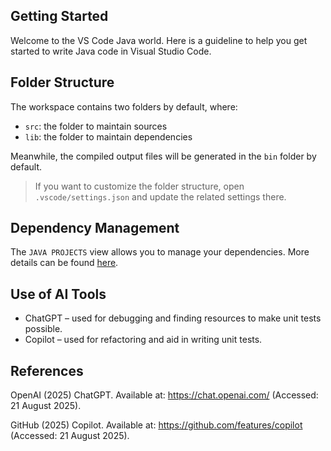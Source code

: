 ## Getting Started

Welcome to the VS Code Java world. Here is a guideline to help you get started to write Java code in Visual Studio Code.

## Folder Structure

The workspace contains two folders by default, where:

- `src`: the folder to maintain sources
- `lib`: the folder to maintain dependencies

Meanwhile, the compiled output files will be generated in the `bin` folder by default.

> If you want to customize the folder structure, open `.vscode/settings.json` and update the related settings there.

## Dependency Management

The `JAVA PROJECTS` view allows you to manage your dependencies. More details can be found [here](https://github.com/microsoft/vscode-java-dependency#manage-dependencies).

## Use of AI Tools

- ChatGPT – used for debugging and finding resources to make unit tests possible.
- Copilot – used for refactoring and aid in writing unit tests.

## References

OpenAI (2025) ChatGPT. Available at: https://chat.openai.com/ (Accessed: 21 August 2025).

GitHub (2025) Copilot. Available at: https://github.com/features/copilot (Accessed: 21 August 2025).
